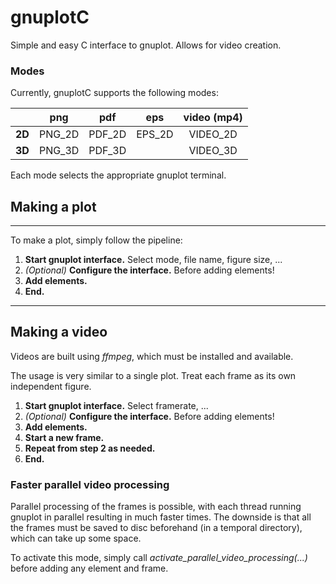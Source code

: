 # gnuplotC

Simple and easy C interface to gnuplot. Allows for video creation.

### Modes
Currently, gnuplotC supports the following modes:


|    | **png** | **pdf** | **eps** | **video (mp4)** |
| ---: | :---: | :---: | :---: | :---: |
| **2D** | PNG_2D | PDF_2D | EPS_2D | VIDEO_2D |
| **3D** | PNG_3D | PDF_3D |  | VIDEO_3D |


Each mode selects the appropriate gnuplot terminal. 



## Making a plot
---
To make a plot, simply follow the pipeline:

1. **Start gnuplot interface.** Select mode, file name, figure size, ...
2. *(Optional)* **Configure the interface.** Before adding elements!
3. **Add elements.**
4. **End.**


---
## Making a video
Videos are built using *ffmpeg*, which must be installed and available.

The usage is very similar to a single plot. Treat each frame as its own independent figure.

1. **Start gnuplot interface.** Select framerate, ...
2. *(Optional)* **Configure the interface.** Before adding elements!
3. **Add elements.**
4. **Start a new frame.**
5. **Repeat from step 2 as needed.**
6. **End.**


### Faster parallel video processing
Parallel processing of the frames is possible, with each thread running gnuplot in parallel resulting in much faster times. The downside is that all the frames must be saved to disc beforehand (in a temporal directory), which can take up some space.

To activate this mode, simply call *activate_parallel_video_processing(...)* before adding any element and frame.
